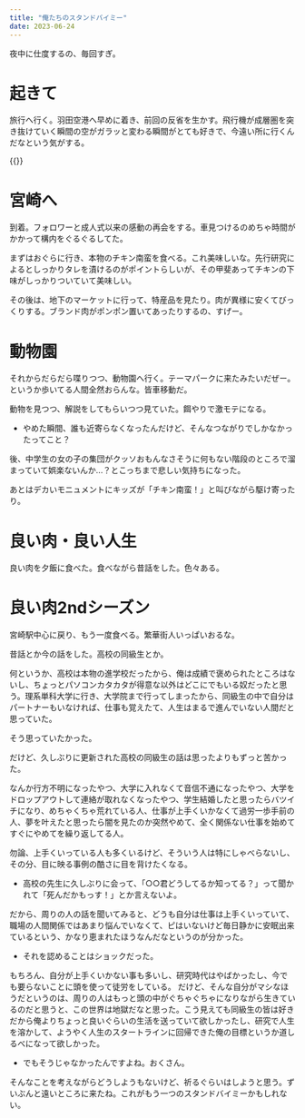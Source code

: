 ```yaml
---
title: "俺たちのスタンドバイミー"
date: 2023-06-24
---
```


夜中に仕度するの、毎回すぎ。
# 起きて
旅行へ行く。羽田空港へ早めに着き、前回の反省を生かす。飛行機が成層圏を突き抜けていく瞬間の空がガラッと変わる瞬間がとても好きで、今遠い所に行くんだなという気がする。

{{<tweet user="dango_bot" id="1673684114732621829">}}

# 宮崎へ
到着。フォロワーと成人式以来の感動の再会をする。車見つけるのめちゃ時間がかかって構内をぐるぐるしてた。


まずはおぐらに行き、本物のチキン南蛮を食べる。これ美味しいな。先行研究によるとしっかりタレを漬けるのがポイントらしいが、その甲斐あってチキンの下味がしっかりついていて美味しい。

その後は、地下のマーケットに行って、特産品を見たり。肉が異様に安くてびっくりする。ブランド肉がポンポン置いてあったりするの、すげー。


# 動物園
それからだらだら喋りつつ、動物園へ行く。テーマパークに来たみたいだぜー。というか歩いてる人間全然おらんな。皆車移動だ。


動物を見つつ、解説をしてもらいつつ見ていた。餌やりで激モテになる。
- やめた瞬間、誰も近寄らなくなったんだけど、そんなつながりでしかなかったってこと？

後、中学生の女の子の集団がクッソおもんなさそうに何もない階段のところで溜まっていて娯楽ないんか...？とこっちまで悲しい気持ちになった。


あとはデカいモニュメントにキッズが「チキン南蛮！」と叫びながら駆け寄ったり。
# 良い肉・良い人生
良い肉を夕飯に食べた。食べながら昔話をした。色々ある。

# 良い肉2ndシーズン
宮崎駅中心に戻り、もう一度食べる。繁華街人いっぱいおるな。

昔話とか今の話をした。高校の同級生とか。

何というか、高校は本物の進学校だったから、俺は成績で褒められたところはないし、ちょっとパソコンカタカタが得意な以外はどこにでもいる奴だったと思う。理系単科大学に行き、大学院まで行ってしまったから、同級生の中で自分はパートナーもいなければ、仕事も覚えたて、人生はまるで進んでいない人間だと思っていた。


そう思っていたかった。

だけど、久しぶりに更新された高校の同級生の話は思ったよりもずっと苦かった。

なんか行方不明になったやつ、大学に入れなくて音信不通になったやつ、大学をドロップアウトして連絡が取れなくなったやつ、学生結婚したと思ったらバツイチになり、めちゃくちゃ荒れている人、仕事が上手くいかなくて過労一歩手前の人、夢を叶えたと思ったら闇を見たのか突然やめて、全く関係ない仕事を始めてすぐにやめてを繰り返してる人。

勿論、上手くいっている人も多くいるけど、そういう人は特にしゃべらないし、その分、目に映る事例の酷さに目を背けたくなる。
- 高校の先生に久しぶりに会って、「○○君どうしてるか知ってる？」って聞かれて「死んだかもっす！」とか言えないよ。


だから、周りの人の話を聞いてみると、どうも自分は仕事は上手くいっていて、職場の人間関係ではあまり悩んでいなくて、ピはいないけど毎日静かに安眠出来ているという、かなり恵まれたほうなんだなというのが分かった。
- それを認めることはショックだった。

もちろん、自分が上手くいかない事も多いし、研究時代はやばかったし、今でも要らないことに頭を使って徒労をしている。
だけど、そんな自分がマシなほうだというのは、周りの人はもっと頭の中がぐちゃぐちゃになりながら生きているのだと思うと、この世界は地獄だなと思った。こう見えても同級生の皆は好きだから俺よりちょっと良いぐらいの生活を送っていて欲しかったし、研究で人生を溶かして、ようやく人生のスタートラインに回帰できた俺の目標というか道しるべになって欲しかった。
- でもそうじゃなかったんですよね。おくさん。

そんなことを考えながらどうしようもないけど、祈るぐらいはしようと思う。ずいぶんと遠いところに来たね。これがもう一つのスタンドバイミーかもしれない。


